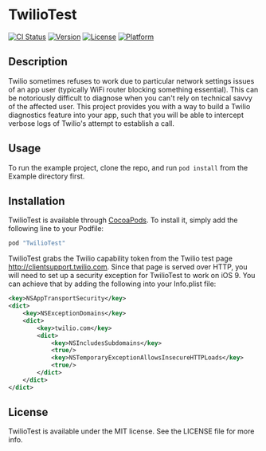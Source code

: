 # TwilioTest

[![CI Status](http://img.shields.io/travis/alex-maltsev/TwilioTest.svg?style=flat)](https://travis-ci.org/alex-maltsev/TwilioTest)
[![Version](https://img.shields.io/cocoapods/v/TwilioTest.svg?style=flat)](http://cocoapods.org/pods/TwilioTest)
[![License](https://img.shields.io/cocoapods/l/TwilioTest.svg?style=flat)](http://cocoapods.org/pods/TwilioTest)
[![Platform](https://img.shields.io/cocoapods/p/TwilioTest.svg?style=flat)](http://cocoapods.org/pods/TwilioTest)

## Description
Twilio sometimes refuses to work due to particular network settings issues of an app user (typically WiFi router blocking something essential). This can be notoriously difficult to diagnose when you can't rely on technical savvy of the affected user. This project provides you with a way to build a Twilio diagnostics feature into your app, such that you will be able to intercept verbose logs of Twilio's attempt to establish a call.

## Usage

To run the example project, clone the repo, and run `pod install` from the Example directory first.

## Installation

TwilioTest is available through [CocoaPods](http://cocoapods.org). To install
it, simply add the following line to your Podfile:

```ruby
pod "TwilioTest"
```

TwilioTest grabs the Twilio capability token from the Twilio test page http://clientsupport.twilio.com. Since that page is served over HTTP, you will need to set up a security exception for TwilioTest to work on iOS 9. You can achieve that by adding the following into your Info.plist file:

```xml
<key>NSAppTransportSecurity</key>
<dict>
	<key>NSExceptionDomains</key>
	<dict>
		<key>twilio.com</key>
		<dict>
			<key>NSIncludesSubdomains</key>
			<true/>
			<key>NSTemporaryExceptionAllowsInsecureHTTPLoads</key>
			<true/>
		</dict>
	</dict>
</dict>
```

## License

TwilioTest is available under the MIT license. See the LICENSE file for more info.
